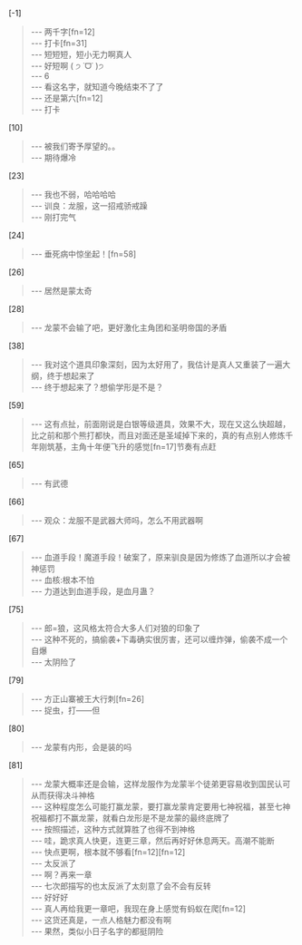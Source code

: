 
[-1] 
>--- 两千字[fn=12]<br>
>--- 打卡[fn=31]<br>
>--- 短短短，短小无力啊真人<br>
>--- 好短啊 ( ੭ ˙ᗜ˙ )੭<br>
>--- 6<br>
>--- 看这名字，就知道今晚结束不了了<br>
>--- 还是第六[fn=12]<br>
>--- 打卡<br>

[10] 
>--- 被我们寄予厚望的。。<br>
>--- 期待爆冷<br>

[23] 
>--- 我也不弱，哈哈哈哈<br>
>--- 训良：龙服，这一招戒骄戒躁<br>
>--- 刚打完气<br>

[24] 
>--- 垂死病中惊坐起！[fn=58]<br>

[26] 
>--- 居然是蒙太奇<br>

[28] 
>--- 龙蒙不会输了吧，更好激化主角团和圣明帝国的矛盾<br>

[38] 
>--- 我对这个道具印象深刻，因为太好用了，我估计是真人又重装了一遍大纲，终于想起来了<br>
>--- 终于想起来了？想偷学形是不是？<br>

[59] 
>--- 这有点扯，前面刚说是白银等级道具，效果不大，现在又这么快超越，比之前和那个熊打都快，而且对面还是圣域掉下来的，真的有点别人修炼千年刚筑基，主角十年便飞升的感觉[fn=17]节奏有点赶<br>

[65] 
>--- 有武德<br>

[66] 
>--- 观众：龙服不是武器大师吗，怎么不用武器啊<br>

[67] 
>--- 血道手段！魔道手段！破案了，原来驯良是因为修炼了血道所以才会被神惩罚<br>
>--- 血核:根本不怕<br>
>--- 力道达到血道手段，是血月蛊？<br>

[75] 
>--- 郎=狼，这风格太符合大多人们对狼的印象了<br>
>--- 这种不死的，搞偷袭+下毒确实很厉害，还可以缠炸弹，偷袭不成一个自爆<br>
>--- 太阴险了<br>

[79] 
>--- 方正山寨被王大行刺[fn=26]<br>
>--- 捉虫，打——但<br>

[80] 
>--- 龙蒙有内形，会是装的吗<br>

[81] 
>--- 龙蒙大概率还是会输，这样龙服作为龙蒙半个徒弟更容易收到国民认可从而获得决斗神格<br>
>--- 这种程度怎么可能打赢龙蒙，要打赢龙蒙肯定要用七神祝福，甚至七神祝福都打不赢龙蒙，就看白龙形是不是龙蒙的最终底牌了<br>
>--- 按照描述，这种方式就算胜了也得不到神格<br>
>--- 哇，跪求真人快更，连更三章，然后再好好休息两天。高潮不能断<br>
>--- 快点更啊，根本就不够看[fn=12][fn=12]<br>
>--- 太反派了<br>
>--- 啊？再来一章<br>
>--- 七次郎描写的也太反派了太刻意了会不会有反转<br>
>--- 好好好<br>
>--- 真人再给我更一章吧，我现在身上感觉有蚂蚁在爬[fn=12]<br>
>--- 这货还真是，一点人格魅力都没有啊<br>
>--- 果然，类似小日子名字的都挺阴险<br>
